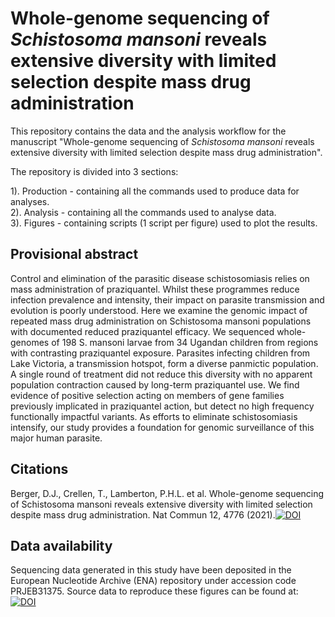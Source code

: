 # Whole-genome sequencing of *Schistosoma mansoni* reveals extensive diversity with limited selection despite mass drug administration


This repository contains the data and the analysis workflow for the manuscript "Whole-genome sequencing of *Schistosoma mansoni* reveals extensive diversity with limited selection despite mass drug administration". 


The repository is divided into 3 sections:

1). Production - containing all the commands used to produce data for analyses.<br />
2). Analysis - containing all the commands used to analyse data.<br />
3). Figures - containing scripts (1 script per figure) used to plot the results. <br />

## Provisional abstract

Control and elimination of the parasitic disease schistosomiasis relies on mass administration of praziquantel. Whilst these programmes reduce infection prevalence and intensity, their impact on parasite transmission and evolution is poorly understood. Here we examine the genomic impact of repeated mass drug administration on Schistosoma mansoni populations with documented reduced praziquantel efficacy. We sequenced whole-genomes of 198 S. mansoni larvae from 34 Ugandan children from regions with contrasting praziquantel exposure. Parasites infecting children from Lake Victoria, a transmission hotspot, form a diverse panmictic population. A single round of treatment did not reduce this diversity with no apparent population contraction caused by long-term praziquantel use. We find evidence of positive selection acting on members of gene families previously implicated in praziquantel action, but detect no high frequency functionally impactful variants. As efforts to eliminate schistosomiasis intensify, our study provides a foundation for genomic surveillance of this major human parasite.

## Citations
Berger, D.J., Crellen, T., Lamberton, P.H.L. et al. Whole-genome sequencing of Schistosoma mansoni reveals extensive diversity with limited selection despite mass drug administration. Nat Commun 12, 4776 (2021).[![DOI](https://zenodo.org/badge/DOI/10.1038/s41467-021-24958-0.svg)](https://doi.org/10.1038/s41467-021-24958-0)

## Data availability

Sequencing data generated in this study have been deposited in the European Nucleotide Archive (ENA) repository under accession code PRJEB31375. Source data to reproduce these figures can be found at: [![DOI](https://zenodo.org/badge/DOI/10.5281/zenodo.5013683.svg)](https://doi.org/10.5281/zenodo.5013683)
